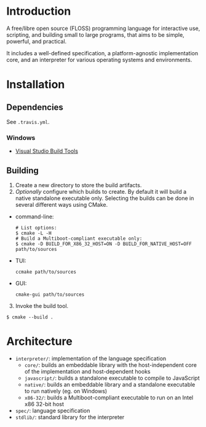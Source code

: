 # Introduction

A free/libre open source (FLOSS) programming language for interactive use,
scripting, and building small to large programs, that aims to be simple,
powerful, and practical.

It includes a well-defined specification, a platform-agnostic implementation
core, and an interpreter for various operating systems and environments.

# Installation

## Dependencies

See `.travis.yml`.

### Windows

- [Visual Studio Build Tools](https://www.visualstudio.com/thank-you-downloading-visual-studio/?sku=BuildTools)

## Building

1. Create a new directory to store the build artifacts.
2. *Optionally* configure which builds to create. By default it will build a
   native standalone executable only. Selecting the builds can be done in
   several different ways using CMake.
  - command-line:
    ```
    # List options:
    $ cmake -L -H
    # Build a Multiboot-compliant executable only:
    $ cmake -D BUILD_FOR_X86_32_HOST=ON -D BUILD_FOR_NATIVE_HOST=OFF path/to/sources
    ```
  - TUI:
    ```
    ccmake path/to/sources
    ```
  - GUI:
    ```
    cmake-gui path/to/sources
    ```
3. Invoke the build tool.
  ```
  $ cmake --build .
  ```

# Architecture

- `interpreter/`: implementation of the language specification
  - `core/`: builds an embeddable library with the host-independent core of the
    implementation and host-dependent hooks
  - `javascript/`: builds a standalone executable to compile to JavaScript
  - `native/`: builds an embeddable library and a standalone executable to run
    natively (eg. on Windows)
  - `x86-32/`: builds a Multiboot-compliant executable to run on an Intel x86
    32-bit host
- `spec/`: language specification
- `stdlib/`: standard library for the interpreter
